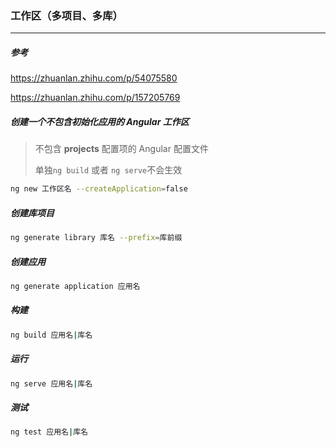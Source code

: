 ### 工作区（多项目、多库）

---

##### 参考

https://zhuanlan.zhihu.com/p/54075580

https://zhuanlan.zhihu.com/p/157205769



##### 创建一个不包含初始化应用的 Angular 工作区

> 不包含 **projects** 配置项的 Angular 配置文件
>
> 单独`ng build` 或者 `ng serve`不会生效

```bash
ng new 工作区名 --createApplication=false
```

##### 创建库项目

```bash
ng generate library 库名 --prefix=库前缀
```

##### 创建应用

```bash
ng generate application 应用名
```

##### 构建

```bash
ng build 应用名|库名
```

##### 运行

```bash
ng serve 应用名|库名
```

##### 测试

```bash
ng test 应用名|库名
```



